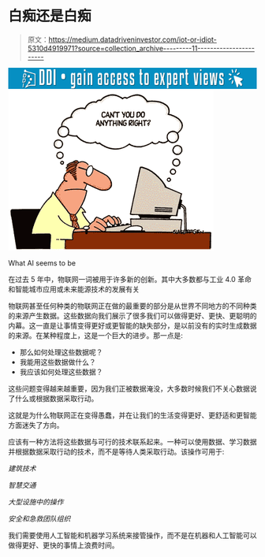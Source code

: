 # 白痴还是白痴

> 原文：<https://medium.datadriveninvestor.com/iot-or-idiot-5310d4919971?source=collection_archive---------11----------------------->

[![](img/1bbb2a2b291205cd3656539b03c33bc0.png)](http://www.track.datadriveninvestor.com/1B9E)![](img/80112de14c801b59f9203d64ffab00a0.png)

What AI seems to be

在过去 5 年中，物联网一词被用于许多新的创新。其中大多数都与工业 4.0 革命和智能城市应用或未来能源技术的发展有关

物联网甚至任何种类的物联网正在做的最重要的部分是从世界不同地方的不同种类的来源产生数据。这些数据向我们展示了很多我们可以做得更好、更快、更聪明的内幕。这一直是让事情变得更好或更智能的缺失部分，是以前没有的实时生成数据的来源。在某种程度上，这是一个巨大的进步。那一点是:

*   那么如何处理这些数据呢？
*   我能用这些数据做什么？
*   我应该如何处理这些数据？

这些问题变得越来越重要，因为我们正被数据淹没，大多数时候我们不关心数据说了什么或根据数据采取行动。

这就是为什么物联网正在变得愚蠢，并在让我们的生活变得更好、更舒适和更智能方面迷失了方向。

应该有一种方法将这些数据与可行的技术联系起来。一种可以使用数据、学习数据并根据数据采取行动的技术，而不是等待人类采取行动。该操作可用于:

*建筑技术*

*智慧交通*

*大型设施中的操作*

*安全和急救团队组织*

我们需要使用人工智能和机器学习系统来接管操作，而不是在机器和人工智能可以做得更好、更快的事情上浪费时间。
